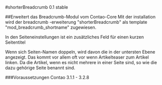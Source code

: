 #shorterBreadcrumb 0.1 stable 

##Erweitert das Breadcrumb-Modul vom Contao-Core
Mit der installation wird der breadcrumb -erweiterung "shorterBreadcrumb"
als template "mod_breadcrumb_shortname" zugewiesen.

In den Seiteneinstellungen ist ein zusätzliches Feld für einen kurzen Seitentitel

Wenn sich Seiten-Namen doppeln, wird davon die in der untersten Ebene angezeigt.
Das kommt vor allem oft vor wenn Artikelteaser zum Artikel linken. 
Da die Artikel, wenn es nicht mehrere in einer Seite sind, 
so wie die dazu gehörige Seite benannt sind.

###Voraussetzungen
Contao 3.1.1 - 3.2.8
